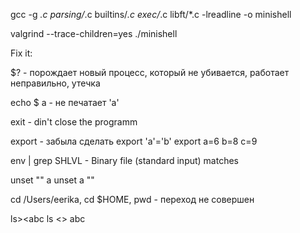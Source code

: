 gcc -g *.c parsing/*.c builtins/*.c exec/*.c  libft/*.c -lreadline -o minishell

valgrind --trace-children=yes ./minishell


Fix it:

$? - порождает новый процесс, который не убивается,
	работает неправильно,
	утечка

echo $ a - не печатает 'a'

exit - din't close the programm

export - забыла сделать
export 'a'='b'
export a=6 b=8 c=9

env | grep SHLVL - Binary file (standard input) matches

unset "" a
unset a ""

cd /Users/eerika,  cd $HOME, pwd - переход не совершен

ls><abc
ls <> abc

